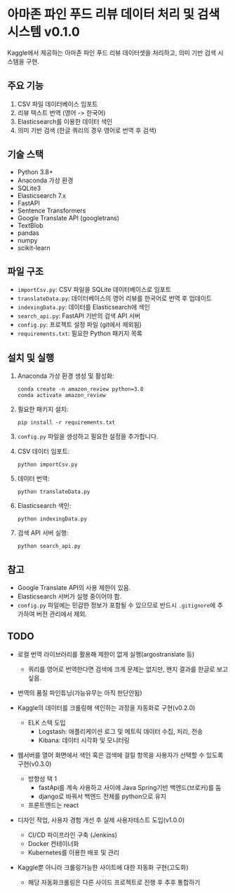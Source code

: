 # 아마존 파인 푸드 리뷰 데이터 처리 및 검색 시스템 v0.1.0

Kaggle에서 제공하는 아마존 파인 푸드 리뷰 데이터셋을 처리하고, 의미 기반 검색 시스템을 구현.

## 주요 기능

1. CSV 파일 데이터베이스 임포트
2. 리뷰 텍스트 번역 (영어 -> 한국어)
3. Elasticsearch를 이용한 데이터 색인
4. 의미 기반 검색 (한글 쿼리의 경우 영어로 번역 후 검색)

## 기술 스택

- Python 3.8+
- Anaconda 가상 환경
- SQLite3
- Elasticsearch 7.x
- FastAPI
- Sentence Transformers
- Google Translate API (googletrans)
- TextBlob
- pandas
- numpy
- scikit-learn

## 파일 구조

- `importCsv.py`: CSV 파일을 SQLite 데이터베이스로 임포트
- `translateData.py`: 데이터베이스의 영어 리뷰를 한국어로 번역 후 업데이트
- `indexingData.py`: 데이터를 Elasticsearch에 색인
- `search_api.py`: FastAPI 기반의 검색 API 서버
- `config.py`: 프로젝트 설정 파일 (git에서 제외됨)
- `requirements.txt`: 필요한 Python 패키지 목록

## 설치 및 실행

1. Anaconda 가상 환경 생성 및 활성화:
   ```
   conda create -n amazon_review python=3.8
   conda activate amazon_review
   ```

2. 필요한 패키지 설치:
   ```
   pip install -r requirements.txt
   ```

3. `config.py` 파일을 생성하고 필요한 설정을 추가합니다.

4. CSV 데이터 임포트:
   ```
   python importCsv.py
   ```

5. 데이터 번역:
   ```
   python translateData.py
   ```

6. Elasticsearch 색인:
   ```
   python indexingData.py
   ```

7. 검색 API 서버 실행:
   ```
   python search_api.py
   ```

## 참고

- Google Translate API의 사용 제한이 있음.
- Elasticsearch 서버가 실행 중이어야 함.
- `config.py` 파일에는 민감한 정보가 포함될 수 있으므로 반드시 `.gitignore`에 추가하여 버전 관리에서 제외.

## TODO

- 로컬 번역 라이브러리를 활용해 제한이 없게 실행(argostranslate 등)
    - 쿼리를 영어로 번역한다면 검색에 크게 문제는 없지만, 왠지 결과를 한글로 보고싶음.
- 번역의 품질 파인튜닝(가능유무는 아직 판단안됨)
- Kaggle의 데이터를 크롤링해 색인하는 과정을 자동화로 구현(v0.2.0)
    - ELK 스택 도입
        - Logstash: 애플리케이션 로그 및 메트릭 데이터 수집, 처리, 전송
        - Kibana: 데이터 시각화 및 모니터링    
- 웹서버를 열어 화면에서 색인 혹은 검색에 걸릴 항목을 사용자가 선택할 수 있도록 구현(v0.3.0)
    - 방향성 택 1
        - fastApi를 계속 사용하고 사이에 Java Spring기반 백엔드(브로커)를 둠
        - django로 바꿔서 백엔드 전체를 python으로 유지
    - 프론트엔드는 react
- 디자인 작업, 사용자 경험 개선 후 실제 사용자테스트 도입(v1.0.0)
    - CI/CD 파이프라인 구축 (Jenkins)
    - Docker 컨테이너화
    - Kubernetes를 이용한 배포 및 관리

- Kaggle뿐 아니라 크롤링가능한 사이트에 대한 자동화 구현(고도화)
	- 해당 자동화크롤링은 다른 사이드 프로젝트로 진행 후 추후 통합하기
